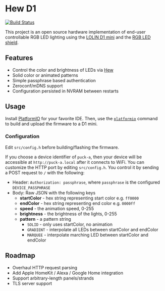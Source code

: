 # Hew D1

[![Build Status](https://travis-ci.org/ayan4m1/hew-d1.svg?branch=master)](https://travis-ci.org/ayan4m1/hew-d1)

This project is an open source hardware implementation of end-user controllable RGB LED lighting using the [LOLIN D1 mini](https://docs.wemos.cc/en/latest/d1/d1_mini.html) and the [RGB LED shield](https://docs.wemos.cc/en/latest/d1_mini_shiled/rgb_led.html).

## Features

- Control the color and brightness of LEDs via [Hew](https://github.com/ayan4m1/hew-web)
- Solid color or animated patterns
- Simple passphrase based authentication
- Zeroconf/mDNS support
- Configuration persisted in NVRAM between restarts

## Usage

Install [PlatformIO](https://platformio.org/platformio-ide) for your favorite IDE. Then, use the [`platformio`](https://docs.platformio.org/en/latest/core/quickstart.html#process-project) command to build and upload the firmware to a D1 mini.

### Configuration

Edit `src/config.h` before building/flashing the firmware.

If you choose a device identifier of `puck-a`, then your device will be accessible at `http://puck-a.local` after it connects to WiFi. You can customize the HTTP port by editing `src/config.h`. You control it by sending a POST request to `/` with the following:

- Header: `Authorization: passphrase`, where `passphrase` is the configured `DEVICE_PASSPHRASE`
- Body: Raw JSON with the following keys
  - **startColor** - hex string representing start color e.g. `ff0000`
  - **endColor** - hex string representing end color e.g. `0000ff`
  - **speed** - the animation speed, 0-255
  - **brightness** - the brightness of the lights, 0-255
  - **pattern** - a pattern string
    - `SOLID` - only uses startColor, no animation
    - `GRADIENT` - interpolate all LEDs between startColor and endColor
    - `MARQUEE` - interpolate marching LED between startColor and endColor

## Roadmap

- Overhaul HTTP request parsing
- Add Apple HomeKit / Alexa / Google Home integration
- Support arbitrary-length panels/strands
- TLS server support
